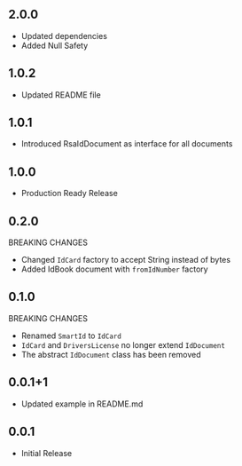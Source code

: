 ## 2.0.0
- Updated dependencies
- Added Null Safety

## 1.0.2
- Updated README file

## 1.0.1
- Introduced RsaIdDocument as interface for all documents

## 1.0.0
- Production Ready Release

## 0.2.0
BREAKING CHANGES

- Changed `IdCard` factory to accept String instead of bytes
- Added IdBook document with `fromIdNumber` factory

## 0.1.0
BREAKING CHANGES

- Renamed `SmartId` to `IdCard`
- `IdCard` and `DriversLicense` no longer extend `IdDocument`
- The abstract `IdDocument` class has been removed

## 0.0.1+1

- Updated example in README.md

## 0.0.1

- Initial Release
